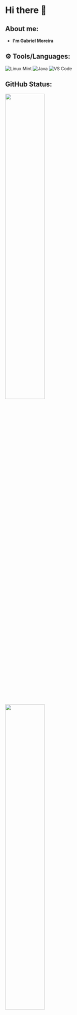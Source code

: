 # Hi there 👋

## About me: 
- **I'm Gabriel Moreira**

## ⚙️ Tools/Languages:
![Linux Mint](https://img.shields.io/badge/Linux_Mint-%87CF3E.svg?style=for-the-badge&logo=linux-mint&logoColor=white)
![Java](https://img.shields.io/badge/Java-%23ED8B00.svg?style=for-the-badge&logo=java&logoColor=white)
![VS Code](https://img.shields.io/badge/VS_Code-%23007ACC.svg?style=for-the-badge&logo=visual-studio-code&logoColor=white)

## GitHub Status: 
<div>
  <img  height="50%"  width="auto"  src ="https://github-readme-stats.vercel.app/api?username=gabrielmoreira-7&show_icons=true&count_private=true&theme=react&hide_border=true&hide=issues,contribs&bg_color=#fff"> 
  <img  height="50%"  width="auto"  src ="https://github-readme-stats.vercel.app/api/top-langs/?username=gabrielmoreira-7&layout=compact&hide_border=true&theme=react&bg_color=#fff&langs_count=6&hide=jupyter%20notebook,tex,css,php">
</div>
